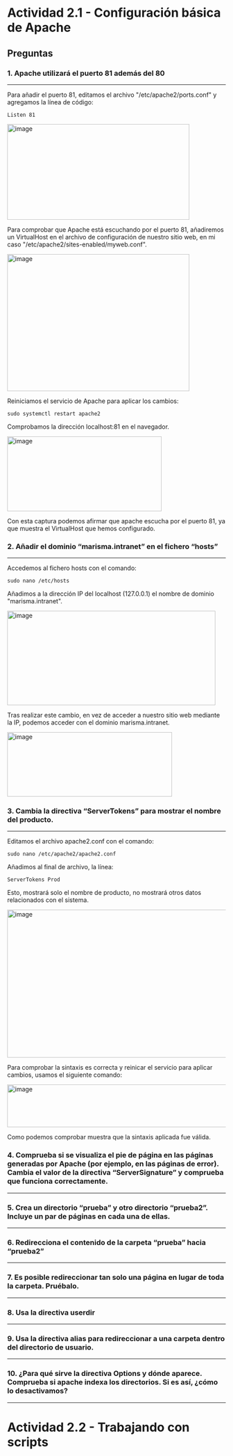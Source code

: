 # Actividad 2.1 - Configuración básica de Apache

## Preguntas

### 1. Apache utilizará el puerto 81 además del 80
-----------------------------------------------
Para añadir el puerto 81, editamos el archivo "/etc/apache2/ports.conf" y agregamos la línea de código:
```
Listen 81
```

<img width="420" height="220" alt="image" src="https://github.com/user-attachments/assets/cee193fa-6712-45fd-9f5d-bffe09a2fa5a" />

Para comprobar que Apache está escuchando por el puerto 81, añadiremos un VirtualHost en el archivo de configuración de nuestro sitio web, en mi caso "/etc/apache2/sites-enabled/myweb.conf".

<img width="420" height="315" alt="image" src="https://github.com/user-attachments/assets/e9e5a03a-728b-452b-9f2c-ddf2cef8221e" />

Reiniciamos el servicio de Apache para aplicar los cambios:
```
sudo systemctl restart apache2
```

Comprobamos la dirección localhost:81 en el navegador.

<img width="356" height="172" alt="image" src="https://github.com/user-attachments/assets/65667b79-156c-4e1b-9344-85c7504ee410" />

Con esta captura podemos afirmar que apache escucha por el puerto 81, ya que muestra el VirtualHost que hemos configurado.

### 2. Añadir el dominio “marisma.intranet” en el fichero “hosts”
-----------------------------------------------
Accedemos al fichero hosts con el comando:
```
sudo nano /etc/hosts
```

Añadimos a la dirección IP del localhost (127.0.0.1) el nombre de dominio "marisma.intranet".

<img width="480" height="217" alt="image" src="https://github.com/user-attachments/assets/6a9c8a52-0a44-4bf5-8062-bd375a5d580d" />

Tras realizar este cambio, en vez de acceder a nuestro sitio web mediante la IP, podemos acceder con el dominio marisma.intranet.

<img width="380" height="148" alt="image" src="https://github.com/user-attachments/assets/e8fab724-55e0-4c8b-b5a1-e3511e3f7980" />

### 3. Cambia la directiva “ServerTokens” para mostrar el nombre del producto.
-----------------------------------------------
Editamos el archivo apache2.conf con el comando:
```
sudo nano /etc/apache2/apache2.conf
```

Añadimos al final de archivo, la línea:
```
ServerTokens Prod
```

Esto, mostrará solo el nombre de producto, no mostrará otros datos relacionados con el sistema.

<img width="600" height="340" alt="image" src="https://github.com/user-attachments/assets/d9c46f94-405b-4e88-ab2e-65bc7f3da9a6" />

Para comprobar la sintaxis es correcta y reinicar el servicio para aplicar cambios, usamos el siguiente comando:

<img width="700" height="98" alt="image" src="https://github.com/user-attachments/assets/1327229f-0776-430e-933f-e7b1015742cd" />

Como podemos comprobar muestra que la sintaxis aplicada fue válida.

### 4. Comprueba si se visualiza el pie de página en las páginas generadas por Apache (por ejemplo, en las páginas de error). Cambia el valor de la directiva “ServerSignature” y comprueba que funciona correctamente. 
-----------------------------------------------

### 5. Crea un directorio “prueba” y otro directorio “prueba2”. Incluye un par de páginas en cada una de ellas.
-----------------------------------------------

### 6. Redirecciona el contenido de la carpeta “prueba” hacia “prueba2”
-----------------------------------------------

### 7. Es posible redireccionar tan solo una página en lugar de toda la carpeta. Pruébalo.
-----------------------------------------------

### 8. Usa la directiva userdir
-----------------------------------------------

### 9. Usa la directiva alias para redireccionar a una carpeta dentro del directorio de usuario.
-----------------------------------------------

### 10. ¿Para qué sirve la directiva Options y dónde aparece. Comprueba si apache indexa los directorios. Si es así, ¿cómo lo desactivamos?
-----------------------------------------------



# Actividad 2.2 - Trabajando con scripts
